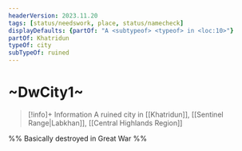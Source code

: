 ```yaml
---
headerVersion: 2023.11.20
tags: [status/needswork, place, status/namecheck]
displayDefaults: {partOf: "A <subtypeof> <typeof> in <loc:10>"}
partOf: Khatridun
typeOf: city
subTypeOf: ruined
---
```

# ~DwCity1~
>[!info]+ Information
> A ruined city in [[Khatridun]], [[Sentinel Range|Labkhan]], [[Central Highlands Region]]

%% Basically destroyed in Great War %%